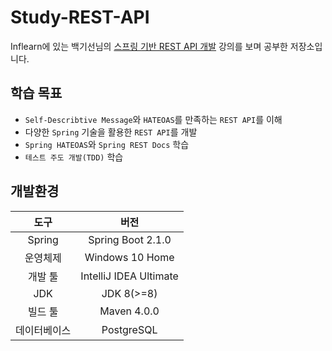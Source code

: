# Study-REST-API
Inflearn에 있는 백기선님의 [스프링 기반 REST API 개발](https://www.inflearn.com/course/spring_rest-api) 강의를 보며 공부한 저장소입니다.

## 학습 목표
- `Self-Describtive Message`와 `HATEOAS`를 만족하는 `REST API`를 이해
- 다양한 `Spring` 기술을 활용한 `REST API`를 개발
- `Spring HATEOAS`와 `Spring REST Docs` 학습
- `테스트 주도 개발(TDD)` 학습


## 개발환경
|도구|버전|
|:---:|:---:|
|Spring|Spring Boot 2.1.0|
|운영체제|Windows 10 Home|
|개발 툴|IntelliJ IDEA Ultimate|
|JDK|JDK 8(>=8)|
|빌드 툴|Maven 4.0.0|
|데이터베이스|PostgreSQL|